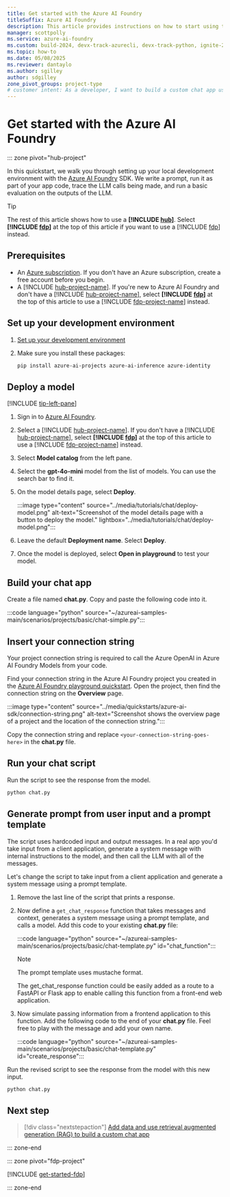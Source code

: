 ```yaml
---
title: Get started with the Azure AI Foundry
titleSuffix: Azure AI Foundry
description: This article provides instructions on how to start using the Azure AI Foundry portal and the Azure AI Foundry SDK.
manager: scottpolly
ms.service: azure-ai-foundry
ms.custom: build-2024, devx-track-azurecli, devx-track-python, ignite-2024
ms.topic: how-to
ms.date: 05/08/2025
ms.reviewer: dantaylo
ms.author: sgilley
author: sdgilley
zone_pivot_groups: project-type
# customer intent: As a developer, I want to build a custom chat app using the Azure AI SDK.
---
```



# Get started with the Azure AI Foundry

::: zone pivot="hub-project"

In this quickstart, we walk you through setting up your local development environment with the [Azure AI Foundry](https://ai.azure.com) SDK. We write a prompt, run it as part of your app code, trace the LLM calls being made, and run a basic evaluation on the outputs of the LLM.

> [!TIP]
> The rest of this article shows how to use a **[!INCLUDE [hub](../includes/hub-project-name.md)]**.  Select **[!INCLUDE [fdp](../includes/fdp-project-name.md)]** at the top of this article if you want to use a [!INCLUDE [fdp](../includes/fdp-project-name.md)] instead.

## Prerequisites

- An [Azure subscription](https://azure.microsoft.com/free/). If you don't have an Azure subscription, create a free account before you begin.
- A [!INCLUDE [hub-project-name](../includes/hub-project-name.md)]. If you're new to Azure AI Foundry and don't have a [!INCLUDE [hub-project-name](../includes/hub-project-name.md)], select **[!INCLUDE [fdp](../includes/fdp-project-name.md)]** at the top of this article to use a [!INCLUDE [fdp-project-name](../includes/fdp-project-name.md)] instead.

## Set up your development environment

1. [Set up your development environment](../how-to/develop/install-cli-sdk.md?pivots=programming-language-python)

1. Make sure you install these packages:

    ```bash
    pip install azure-ai-projects azure-ai-inference azure-identity 
    ```

## Deploy a model

[!INCLUDE [tip-left-pane](../includes/tip-left-pane.md)]

1. Sign in to [Azure AI Foundry](https://ai.azure.com).
1. Select a [!INCLUDE [hub-project-name](../includes/hub-project-name.md)]. If you don't have a [!INCLUDE [hub-project-name](../includes/hub-project-name.md)], select **[!INCLUDE [fdp](../includes/fdp-project-name.md)]** at the top of this article to use a [!INCLUDE [fdp-project-name](../includes/fdp-project-name.md)] instead.

1. Select **Model catalog** from the left pane.

1. Select the **gpt-4o-mini** model from the list of models. You can use the search bar to find it. 

1. On the model details page, select **Deploy**.

    :::image type="content" source="../media/tutorials/chat/deploy-model.png" alt-text="Screenshot of the model details page with a button to deploy the model." lightbox="../media/tutorials/chat/deploy-model.png":::


1. Leave the default **Deployment name**. Select **Deploy**.

1. Once the model is deployed, select **Open in playground** to test your model.

## Build your chat app

Create a file named **chat.py**.  Copy and paste the following code into it.

:::code language="python" source="~/azureai-samples-main/scenarios/projects/basic/chat-simple.py":::

## Insert your connection string

Your project connection string is required to call the Azure OpenAI in Azure AI Foundry Models from your code. 

Find your connection string in the Azure AI Foundry project you created in the [Azure AI Foundry playground quickstart](../quickstarts/get-started-playground.md).  Open the project, then find the connection string on the **Overview** page.  

:::image type="content" source="../media/quickstarts/azure-ai-sdk/connection-string.png" alt-text="Screenshot shows the overview page of a project and the location of the connection string.":::

Copy the connection string and replace `<your-connection-string-goes-here>` in the **chat.py** file.

## Run your chat script

Run the script to see the response from the model.

```bash
python chat.py
```

## Generate prompt from user input and a prompt template

The script uses hardcoded input and output messages. In a real app you'd take input from a client application, generate a system message with internal instructions to the model, and then call the LLM with all of the messages.

Let's change the script to take input from a client application and generate a system message using a prompt template.

1. Remove the last line of the script that prints a response.

1. Now define a `get_chat_response` function that takes messages and context, generates a system message using a prompt template, and calls a model.  Add this code to your  existing **chat.py** file:

    :::code language="python" source="~/azureai-samples-main/scenarios/projects/basic/chat-template.py" id="chat_function":::

    > [!NOTE]
    > The prompt template uses mustache format.

    The get_chat_response function could be easily added as a route to a FastAPI or Flask app to enable calling this function from a front-end web application.

1. Now simulate passing information from a frontend application to this function.  Add the following code to the end of your **chat.py** file.  Feel free to play with the message and add your own name.

    :::code language="python" source="~/azureai-samples-main/scenarios/projects/basic/chat-template.py" id="create_response":::

Run the revised script to see the response from the model with this new input.

```bash
python chat.py
```


## Next step

> [!div class="nextstepaction"]
> [Add data and use retrieval augmented generation (RAG) to build a custom chat app](../tutorials/copilot-sdk-create-resources.md)

::: zone-end

::: zone pivot="fdp-project"

[!INCLUDE [get-started-fdp](../includes/get-started-fdp.md)]

::: zone-end
